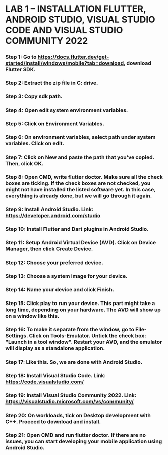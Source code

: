 # LAB 1 – INSTALLATION FLUTTER, ANDROID STUDIO, VISUAL STUDIO CODE AND VISUAL STUDIO COMMUNITY 2022


### Step 1: Go to https://docs.flutter.dev/get-started/install/windows/mobile?tab=download, download Flutter SDK.

 
### Step 2: Extract the zip file in C: drive.
 
### Step 3: Copy sdk path.
 
### Step 4: Open edit system environment variables.
 
### Step 5: Click on Environment Variables.
 
### Step 6: On environment variables, select path under system variables. Click on edit.
 
### Step 7: Click on New and paste the path that you’ve copied. Then, click OK.
 
### Step 8: Open CMD, write flutter doctor. Make sure all the check boxes are ticking. If the check boxes are not checked, you might not have installed the listed software yet. In this case, everything is already done, but we will go through it again.

### Step 9: Install Android Studio. Link: https://developer.android.com/studio 
 
### Step 10: Install Flutter and Dart plugins in Android Studio.
 
### Step 11: Setup Android Virtual Device (AVD). Click on Device Manager, then click Create Device.
 
### Step 12: Choose your preferred device. 
 
### Step 13: Choose a system image for your device. 
 
### Step 14: Name your device and click Finish.
 
### Step 15: Click play to run your device. This part might take a long time, depending on your hardware. The AVD will show up on a window like this.
 
### Step 16: To make it separate from the window, go to File-Settings. Click on Tools-Emulator. Untick the check box: "Launch in a tool window". Restart your AVD, and the emulator will display as a standalone application.
 
### Step 17: Like this. So, we are done with Android Studio.
 
### Step 18: Install Visual Studio Code. Link: https://code.visualstudio.com/ 
 
### Step 19: Install Visual Studio Community 2022. Link: https://visualstudio.microsoft.com/vs/community/ 
 
### Step 20: On workloads, tick on Desktop development with C++. Proceed to download and install.
 

### Step 21: Open CMD and run flutter doctor. If there are no issues, you can start developing your mobile application using Android Studio.
 

